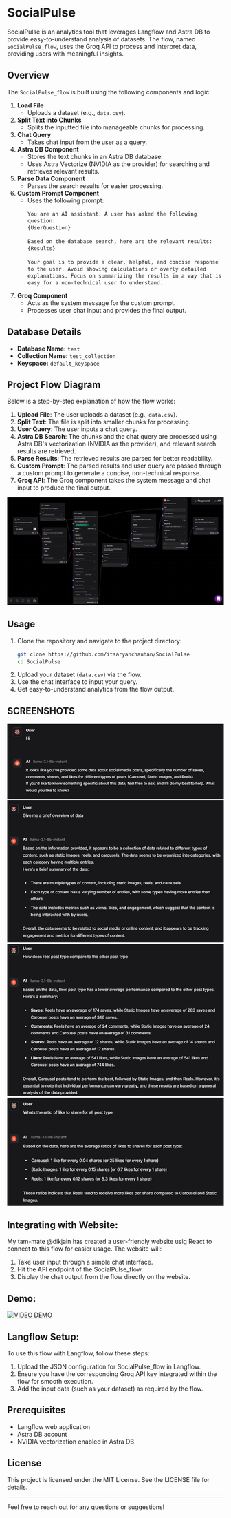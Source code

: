 # SocialPulse

SocialPulse is an analytics tool that leverages Langflow and Astra DB to provide easy-to-understand analysis of datasets. The flow, named `SocialPulse_flow`, uses the Groq API to process and interpret data, providing users with meaningful insights.

## Overview
The `SocialPulse_flow` is built using the following components and logic:

1. **Load File**
   - Uploads a dataset (e.g., `data.csv`).
2. **Split Text into Chunks**
   - Splits the inputted file into manageable chunks for processing.
3. **Chat Query**
   - Takes chat input from the user as a query.
4. **Astra DB Component**
   - Stores the text chunks in an Astra DB database.
   - Uses Astra Vectorize (NVIDIA as the provider) for searching and retrieves relevant results.
5. **Parse Data Component**
   - Parses the search results for easier processing.
6. **Custom Prompt Component**
   - Uses the following prompt:
     ```
     You are an AI assistant. A user has asked the following question:
     {UserQuestion}

     Based on the database search, here are the relevant results:
     {Results}

     Your goal is to provide a clear, helpful, and concise response to the user. Avoid showing calculations or overly detailed explanations. Focus on summarizing the results in a way that is easy for a non-technical user to understand.
     ```
7. **Groq Component**
   - Acts as the system message for the custom prompt.
   - Processes user chat input and provides the final output.

## Database Details
- **Database Name:** `test`
- **Collection Name:** `test_collection`
- **Keyspace:** `default_keyspace`

## Project Flow Diagram
Below is a step-by-step explanation of how the flow works:

1. **Upload File**: The user uploads a dataset (e.g., `data.csv`).
2. **Split Text**: The file is split into smaller chunks for processing.
3. **User Query**: The user inputs a chat query.
4. **Astra DB Search**: The chunks and the chat query are processed using Astra DB's vectorization (NVIDIA as the provider), and relevant search results are retrieved.
5. **Parse Results**: The retrieved results are parsed for better readability.
6. **Custom Prompt**: The parsed results and user query are passed through a custom prompt to generate a concise, non-technical response.
7. **Groq API**: The Groq component takes the system message and chat input to produce the final output.

![FLOW](ASSETS/FLOW/flow.png)

## Usage
1. Clone the repository and navigate to the project directory:
   ```bash
   git clone https://github.com/itsaryanchauhan/SocialPulse
   cd SocialPulse
   ```
2. Upload your dataset (`data.csv`) via the flow.
3. Use the chat interface to input your query.
4. Get easy-to-understand analytics from the flow output.

## SCREENSHOTS
![1](ASSETS/CHAT_SCREENSHOTS/1.png)
![2](ASSETS/CHAT_SCREENSHOTS/2.png)
![3](ASSETS/CHAT_SCREENSHOTS/3.png)
![4](ASSETS/CHAT_SCREENSHOTS/4.png) 

## Integrating with Website:
My tam-mate @dikjain has created a user-friendly website usig React to connect to this flow for easier usage. The website will:

1. Take user input through a simple chat interface.
2. Hit the API endpoint of the SocialPulse_flow.
3. Display the chat output from the flow directly on the website.

## Demo:
[![VIDEO DEMO](https://img.youtube.com/vi/35x57256OoM/0.jpg)](https://www.youtube.com/watch?v=35x57256OoM)

## Langflow Setup:
To use this flow with Langflow, follow these steps:

1. Upload the JSON configuration for SocialPulse_flow in Langflow.
2. Ensure you have the corresponding Groq API key integrated within the flow for smooth execution.
3. Add the input data (such as your dataset) as required by the flow.

## Prerequisites
- Langflow web application
- Astra DB account
- NVIDIA vectorization enabled in Astra DB

## License
This project is licensed under the MIT License. See the LICENSE file for details.

---

Feel free to reach out for any questions or suggestions!



